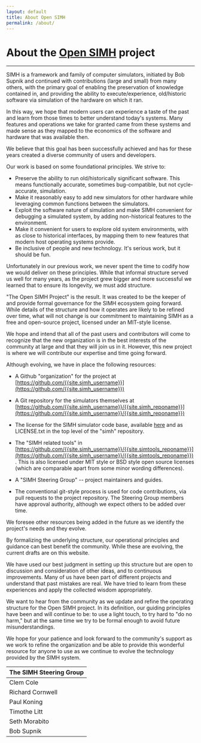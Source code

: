 ```yaml
---
layout: default
title: About Open SIMH
permalink: /about/
---
```


# About the [Open SIMH](/) project

---

SIMH is a framework and family of computer simulators, initiated by Bob Supnik and continued
with contributions (large and small) from many others, with the primary goal of enabling the
preservation of knowledge contained in, and providing the ability to execute/experience,
old/historic software via simulation of the hardware on which it ran.

In this way, we hope that modern users can experience a taste of the past and learn from
those times to better understand today's systems. Many features and operations we take
for granted came from these systems and made sense as they mapped to the economics of the
software and hardware that was available then.

We believe that this goal has been successfully achieved and has for these years created
a diverse community of users and developers.

Our work is based on some foundational principles. We strive to:

- Preserve the ability to run old/historically significant software. This means functionally
  accurate, sometimes bug-compatible, but not cycle-accurate, simulation.
- Make it reasonably easy to add new simulators for other hardware while leveraging common
  functions between the simulators.
- Exploit the software nature of simulation and make SIMH convenient for debugging a simulated
  system, by adding non-historical features to the environment.
- Make it convenient for users to explore old system environments, with as close to historical
  interfaces, by mapping them to new features that modern host operating systems provide.
- Be inclusive of people and new technology. It's serious work, but it should be fun.

Unfortunately in our previous work, we never spent the time to codify how we would deliver
on these principles. While that informal structure served us well for many years, as the
project grew bigger and more successful we learned that to ensure its longevity, we must
add structure.

"The Open SIMH Project" is the result. It was created to be the keeper of and provide formal
governance for the SIMH ecosystem going forward. While details of the structure and how it
operates are likely to be refined over time, what will not change is our commitment to
maintaining SIMH as a free and open-source project, licensed under an MIT-style license.

We hope and intend that all of the past users and contributors will come to recognize that
the new organization is in the best interests of the community at large and that they will
join us in it. However, this new project is where we will contribute our expertise and time
going forward.

Although evolving, we have in place the following resources:

- A Github "organization" for the project at
  [https://github.com/{{site.simh_username}}](https://github.com/{{site.simh_username}})

- A Git repository for the simulators themselves at
  [https://github.com/{{site.simh_username}}/{{site.simh_reponame}}](https://github.com/{{site.simh_username}}/{{site.simh_reponame}})

- The license for the SIMH simulator code base, available
  [here](../simh_license) and as LICENSE.txt in the top level of the "simh" repository.

- The "SIMH related tools" in
  [https://github.com/{{site.simh_username}}/{{site.simtools_reponame}}](https://github.com/{{site.simh_username}}/{{site.simtools_reponame}}). This is also licensed under MIT style or BSD style open source licenses (which are comparable apart from some minor wording differences).

- A "SIMH Steering Group" -- project maintainers and guides.

- The conventional git-style process is used for code contributions, via pull
  requests to the project repository. The Steering Group members have approval
  authority, although we expect others to be added over time.

We foresee other resources being added in the future as we identify the
project's needs and they evolve.

By formalizing the underlying structure, our operational principles and
guidance can best benefit the community. While these are evolving, the
current drafts are on this website.

We have used our best judgment in setting up this structure but are open to
discussion and consideration of other ideas, and to continuous improvements.
Many of us have been part of different projects and understand that past
mistakes are real. We have tried to learn from these experiences and apply
the collected wisdom appropriately.

We want to hear from the community as we update and refine the operating
structure for the Open SIMH project. In its definition, our guiding
principles have been and will continue to be: to use a light touch, to
try hard to "do no harm," but at the same time we try to be formal
enough to avoid future misunderstandings.

We hope for your patience and look forward to the community's support as
we work to refine the organization and be able to provide this wonderful
resource for anyone to use as we continue to evolve the technology
provided by the SIMH system.

| The SIMH Steering Group |
| ----------------------- |
| Clem Cole               |
| Richard Cornwell        |
| Paul Koning             |
| Timothe Litt            |
| Seth Morabito           |
| Bob Supnik              |
